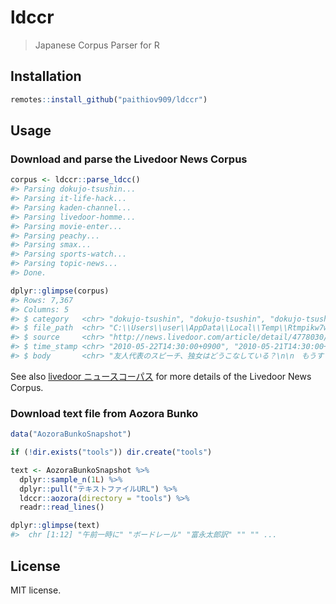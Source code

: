 
<!-- README.md is generated from README.Rmd. Please edit that file -->

# ldccr

<!-- badges: start -->
<!-- badges: end -->

> Japanese Corpus Parser for R

## Installation

``` r
remotes::install_github("paithiov909/ldccr")
```

## Usage

### Download and parse the Livedoor News Corpus

``` r
corpus <- ldccr::parse_ldcc()
#> Parsing dokujo-tsushin...
#> Parsing it-life-hack...
#> Parsing kaden-channel...
#> Parsing livedoor-homme...
#> Parsing movie-enter...
#> Parsing peachy...
#> Parsing smax...
#> Parsing sports-watch...
#> Parsing topic-news...
#> Done.

dplyr::glimpse(corpus)
#> Rows: 7,367
#> Columns: 5
#> $ category   <chr> "dokujo-tsushin", "dokujo-tsushin", "dokujo-tsushin", "d...
#> $ file_path  <chr> "C:\\Users\\user\\AppData\\Local\\Temp\\Rtmpikw7wR/text/...
#> $ source     <chr> "http://news.livedoor.com/article/detail/4778030/", "htt...
#> $ time_stamp <chr> "2010-05-22T14:30:00+0900", "2010-05-21T14:30:00+0900", ...
#> $ body       <chr> "友人代表のスピーチ、独女はどうこなしている？\n\n　もうすぐジューン・ブライドと呼ばれる６月。独女の中には自...
```

See also [livedoor
ニュースコーパス](https://www.rondhuit.com/download.html#ldcc) for more
details of the Livedoor News Corpus.

### Download text file from Aozora Bunko

``` r
data("AozoraBunkoSnapshot")

if (!dir.exists("tools")) dir.create("tools")

text <- AozoraBunkoSnapshot %>%
  dplyr::sample_n(1L) %>%
  dplyr::pull("テキストファイルURL") %>%
  ldccr::aozora(directory = "tools") %>%
  readr::read_lines()

dplyr::glimpse(text)
#>  chr [1:12] "午前一時に" "ボードレール" "富永太郎訳" "" "" ...
```

## License

MIT license.
